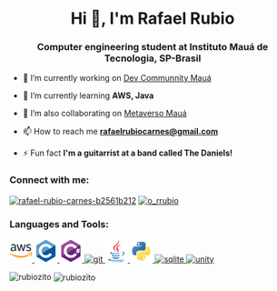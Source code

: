 <h1 align="center">Hi 👋, I'm Rafael Rubio</h1>
<h3 align="center">Computer engineering student at Instituto Mauá de Tecnologia, SP-Brasil</h3>

- 🔭 I’m currently working on [Dev Communnity Mauá](https://github.com/Maua-Dev)

- 🌱 I’m currently learning **AWS, Java**

- 👯 I’m also collaborating on [Metaverso Mauá](https://github.com/MetaversoMaua)

- 📫 How to reach me **rafaelrubiocarnes@gmail.com**

- ⚡ Fun fact **I'm a guitarrist at a band called The Daniels!**

<h3 align="left">Connect with me:</h3>
<p align="left">
<a href="https://linkedin.com/in/rafael-rubio-carnes-b2561b212" target="blank"><img align="center" src="https://raw.githubusercontent.com/rahuldkjain/github-profile-readme-generator/master/src/images/icons/Social/linked-in-alt.svg" alt="rafael-rubio-carnes-b2561b212" height="30" width="40" /></a>
<a href="https://instagram.com/o_rrubio" target="blank"><img align="center" src="https://raw.githubusercontent.com/rahuldkjain/github-profile-readme-generator/master/src/images/icons/Social/instagram.svg" alt="o_rrubio" height="30" width="40" /></a>
</p>

<h3 align="left">Languages and Tools:</h3>
<p align="left"> <a href="https://aws.amazon.com" target="_blank" rel="noreferrer"> <img src="https://raw.githubusercontent.com/devicons/devicon/master/icons/amazonwebservices/amazonwebservices-original-wordmark.svg" alt="aws" width="40" height="40"/> </a> <a href="https://www.cprogramming.com/" target="_blank" rel="noreferrer"> <img src="https://raw.githubusercontent.com/devicons/devicon/master/icons/c/c-original.svg" alt="c" width="40" height="40"/> </a> <a href="https://www.w3schools.com/cs/" target="_blank" rel="noreferrer"> <img src="https://raw.githubusercontent.com/devicons/devicon/master/icons/csharp/csharp-original.svg" alt="csharp" width="40" height="40"/> </a> <a href="https://git-scm.com/" target="_blank" rel="noreferrer"> <img src="https://www.vectorlogo.zone/logos/git-scm/git-scm-icon.svg" alt="git" width="40" height="40"/> </a> <a href="https://www.java.com" target="_blank" rel="noreferrer"> <img src="https://raw.githubusercontent.com/devicons/devicon/master/icons/java/java-original.svg" alt="java" width="40" height="40"/> </a> <a href="https://www.python.org" target="_blank" rel="noreferrer"> <img src="https://raw.githubusercontent.com/devicons/devicon/master/icons/python/python-original.svg" alt="python" width="40" height="40"/> </a> <a href="https://www.sqlite.org/" target="_blank" rel="noreferrer"> <img src="https://www.vectorlogo.zone/logos/sqlite/sqlite-icon.svg" alt="sqlite" width="40" height="40"/> </a> <a href="https://unity.com/" target="_blank" rel="noreferrer"> <img src="https://www.vectorlogo.zone/logos/unity3d/unity3d-icon.svg" alt="unity" width="40" height="40"/> </a> </p>

<p><img align="left" src="https://github-readme-stats.vercel.app/api/top-langs?username=rubiozito&show_icons=true&locale=en&layout=compact" alt="rubiozito" /></p>

<p>&nbsp;<img align="center" src="https://github-readme-stats.vercel.app/api?username=rubiozito&show_icons=true&theme=dracula&title_color=00f5e4&bg_color=b80000&hide_border=true&locale=en" alt="rubiozito" /></p>
